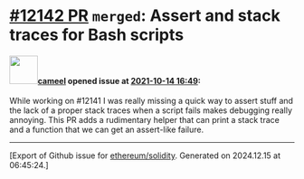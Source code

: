# [\#12142 PR](https://github.com/ethereum/solidity/pull/12142) `merged`: Assert and stack traces for Bash scripts

#### <img src="https://avatars.githubusercontent.com/u/137030?v=4" width="50">[cameel](https://github.com/cameel) opened issue at [2021-10-14 16:49](https://github.com/ethereum/solidity/pull/12142):

While working on #12141 I was really missing a quick way to assert stuff and the lack of a proper stack traces when a script fails makes debugging really annoying. This PR adds a rudimentary helper that can print a stack trace and a function that we can get an assert-like failure.




-------------------------------------------------------------------------------



[Export of Github issue for [ethereum/solidity](https://github.com/ethereum/solidity). Generated on 2024.12.15 at 06:45:24.]
